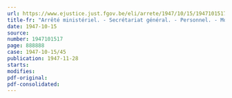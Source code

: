 ```yaml
---
url: https://www.ejustice.just.fgov.be/eli/arrete/1947/10/15/1947101517/justel
title-fr: "Arrêté ministériel. - Secrétariat général. - Personnel. - Modification au cadre"
date: 1947-10-15
source:
number: 1947101517
page: 888888
case: 1947-10-15/45
publication: 1947-11-28
starts:
modifies:
pdf-original:
pdf-consolidated:
---
```


